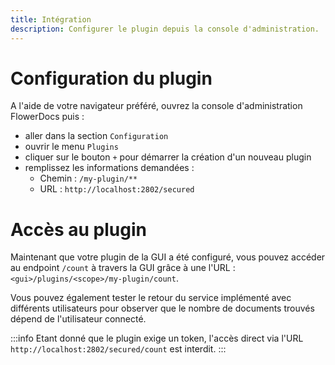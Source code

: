 ```yaml
---
title: Intégration
description: Configurer le plugin depuis la console d'administration.
---
```


# Configuration du plugin

A l'aide de votre navigateur préféré, ouvrez la console d'administration FlowerDocs puis : 

* aller dans la section `Configuration`
* ouvrir le menu `Plugins`
* cliquer sur le bouton `+` pour démarrer la création d'un nouveau plugin
* remplissez les informations demandées : 
    * Chemin : `/my-plugin/**`
    * URL : `http://localhost:2802/secured`


# Accès au plugin

Maintenant que votre plugin de la GUI a été configuré, vous pouvez accéder au endpoint `/count` à travers la GUI grâce à une l'URL : `<gui>/plugins/<scope>/my-plugin/count`.

Vous pouvez également tester le retour du service implémenté avec différents utilisateurs pour observer que le nombre de documents trouvés dépend de l'utilisateur connecté.

:::info
Etant donné que le plugin exige un token, l'accès direct via l'URL `http://localhost:2802/secured/count` est interdit.
:::
